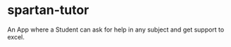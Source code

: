 # spartan-tutor

An App where a Student can ask for help in any subject and get support to excel. 

